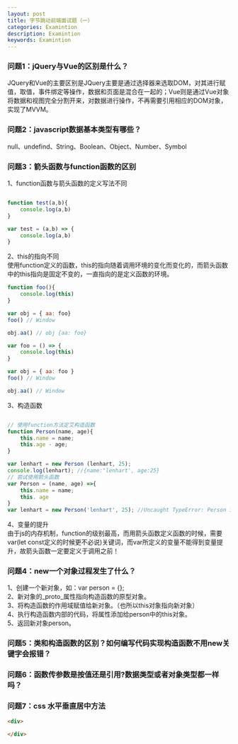 ```yaml
---
layout: post
title: 字节跳动前端面试题（一）
categories: Examintion
description: Examintion
keywords: Examintion
---
```




### 问题1：jQuery与Vue的区别是什么？
JQuery和Vue的主要区别是JQuery主要是通过选择器来选取DOM，对其进行赋值，取值，事件绑定等操作，数据和页面是混合在一起的；Vue则是通过Vue对象将数据和视图完全分割开来，对数据进行操作，不再需要引用相应的DOM对象，实现了MVVM。

### 问题2：javascript数据基本类型有哪些？
null、undefind、String、Boolean、Object、Number、Symbol

### 问题3：箭头函数与function函数的区别

1、function函数与箭头函数的定义写法不同
```javascript

function test(a,b){
    console.log(a,b)
}

var test = (a,b) => {
    console.log(a,b)
}
```
2、this的指向不同  
使用function定义的函数，this的指向随着调用环境的变化而变化的，而箭头函数中的this指向是固定不变的，一直指向的是定义函数的环境。

```javascript
function foo(){
    console.log(this)
}

var obj = { aa: foo}
foo() // Window

obj.aa() // obj {aa: foo}

var foo = () => {
    console.log(this)
}

var obj = { aa: foo }
foo() // Window

obj.aa() // Window


```
3、构造函数

```javascript

// 使用function方法定艾构造函数
function Person(name, age){
    this.name = name;
    this.age - age;
}

var lenhart = new Person (lenhart, 25);
console.log(lenhart); //{name:"lenhart', age:25}
// 尝试使用箭头函数
var Person = (name, age) =>{
    this.name = name;
    this. age
}
var lenhart = new Person('lenhart', 25); //Uncaught TypeError: Person is not a constructor
```

4、变量的提升  
由于js的内存机制，function的级别最高，而用箭头函数定义函数的时候，需要var(let const定义的时候更不必说)关键词，而var所定义的变量不能得到变量提升，故箭头函数一定要定义于调用之前！

### 问题4：new一个对象过程发生了什么？

1、创建一个新对象，如：var person = {};  
2、新对象的_proto_属性指向构造函数的原型对象。  
3、将构造函数的作用域赋值给新对象。（也所以this对象指向新对象）  
4、执行构造函数内部的代码，将属性添加给person中的this对象。  
5、返回新对象person。
### 问题5：类和构造函数的区别？如何编写代码实现构造函数不用new关键字会报错？

### 问题6：函数传参数是按值还是引用?数据类型或者对象类型都一样吗？
### 问题7：css 水平垂直居中方法

```html
<div>
    
</div>
```


